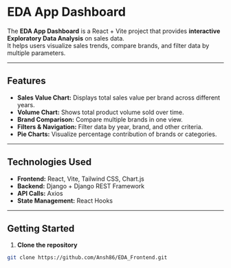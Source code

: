 # EDA App Dashboard 

The **EDA App Dashboard** is a React + Vite project that provides **interactive Exploratory Data Analysis** on sales data.  
It helps users visualize sales trends, compare brands, and filter data by multiple parameters.

---

## Features

- **Sales Value Chart:** Displays total sales value per brand across different years.
- **Volume Chart:** Shows total product volume sold over time.
- **Brand Comparison:** Compare multiple brands in one view.
- **Filters & Navigation:** Filter data by year, brand, and other criteria.
- **Pie Charts:** Visualize percentage contribution of brands or categories.

---

## Technologies Used

- **Frontend:** React, Vite, Tailwind CSS, Chart.js
- **Backend:** Django + Django REST Framework
- **API Calls:** Axios
- **State Management:** React Hooks

---

## Getting Started

1. **Clone the repository**

```bash
git clone https://github.com/Ansh86/EDA_Frontend.git
